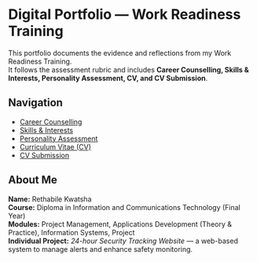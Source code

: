 # Digital Portfolio — Work Readiness Training

This portfolio documents the evidence and reflections from my Work Readiness Training.  
It follows the assessment rubric and includes **Career Counselling, Skills & Interests, Personality Assessment, CV, and CV Submission**.  


##  Navigation
- [Career Counselling](./career_counselling.md)  
- [Skills & Interests](./skills_interests.md)  
- [Personality Assessment](./personality.md)  
- [Curriculum Vitae (CV)](./cv.md)  
- [CV Submission](./submissions.md)  


##  About Me
**Name:** Rethabile Kwatsha  
**Course:** Diploma in Information and Communications Technology (Final Year)  
**Modules:** Project Management, Applications Development (Theory & Practice), Information Systems, Project  
**Individual Project:** *24-hour Security Tracking Website* — a web-based system to manage alerts and enhance safety monitoring.  

